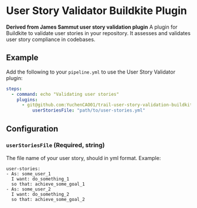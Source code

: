 # User Story Validator Buildkite Plugin
**Derived from James Sammut user story validation plugin**
A plugin for Buildkite to validate user stories in your repository. It assesses and validates user story compliance in codebases.

## Example

Add the following to your `pipeline.yml` to use the User Story Validator plugin:

```yml
steps:
  - command: echo "Validating user stories"
    plugins:
      - git@github.com:YuchenCAO01/trail-user-story-validation-buildkite-plugin.git#v1.0.0:
          userStoriesFile: "path/to/user-stories.yml"
```
## Configuration

### `userStoriesFile` (Required, string)

The file name of your user story, should in yml format.
Example:
```code
user-stories:
- As: some_user_1
  I want: do_something_1
  so that: achieve_some_goal_1
- As: some_user_2
  I want: do_something_2
  so that: achieve_some_goal_2
```

